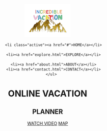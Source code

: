 <!DOCTYPE html>
<html>
<head>
  
  <title>ONLINE VACATION PLANNER</title>
  <link rel="stylesheet" type="text/css" href="css/style.css">
</head>
<body>
<header>
  <div class="main">
    <div class="logo">
      <img src="logof.png">
    </div>
    <ul>
      
      <li class="active"><a href="#">HOME</a></li>
      
      <li><a href="explore.html">EXPLORE</a></li>
      
      <li><a href="about.html">ABOUT</a></li>
      <li><a href="contact.html">CONTACT</a></li>
    </ul>
  </div>
  <div class="title">
    <h1>ONLINE VACATION</h1>
    <h2>PLANNER</h2>
  </div>
  <div class="button">
    <a href="https://youtu.be/_vkq0T6-Hpk" class="btn">WATCH VIDEO</a>
    <a href="https://www.mapsofindia.com/south-india-travel.html" class="btn">MAP</a>

  </div>
</header>
</body>

</html> 


